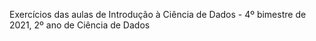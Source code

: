 Exercícios das aulas de Introdução à Ciência de Dados - 4º bimestre de 2021, 2º ano de Ciência de Dados

